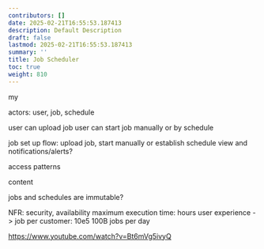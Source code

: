 ```yaml
---
contributors: []
date: 2025-02-21T16:55:53.187413
description: Default Description
draft: false
lastmod: 2025-02-21T16:55:53.187413
summary: ''
title: Job Scheduler
toc: true
weight: 810
---
```


my

actors: user, job, schedule

user can upload job
user can start job manually or by schedule

job set up flow: upload job, start manually or establish schedule
view and notifications/alerts?

access patterns

content

jobs and schedules are immutable?

NFR:
security, availability
maximum execution time: hours
user experience ->
job per customer: 10e5
100B jobs per day

https://www.youtube.com/watch?v=Bt6mVg5ivyQ
